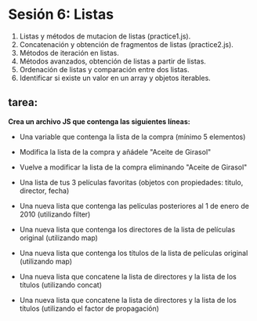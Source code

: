 # Sesión 6: Listas

1. Listas y métodos de mutacion de listas (practice1.js).
2. Concatenación y obtención de fragmentos de listas (practice2.js).
3. Métodos de iteración en listas.
4. Métodos avanzados, obtención de listas a partir de listas.
5. Ordenación de listas y comparación entre dos listas.
6. Identificar si existe un valor en un array y objetos iterables.

## tarea:

**Crea un archivo JS que contenga las siguientes líneas:**

- Una variable que contenga la lista de la compra (mínimo 5 elementos)

- Modifica la lista de la compra y añádele "Aceite de Girasol"

- Vuelve a modificar la lista de la compra eliminando "Aceite de Girasol"

- Una lista de tus 3 películas favoritas (objetos con propiedades: titulo, director, fecha)

- Una nueva lista que contenga las películas posteriores al 1 de enero de 2010 (utilizando filter)

- Una nueva lista que contenga los directores de la lista de películas original (utilizando map)

- Una nueva lista que contenga los títulos de la lista de películas original (utilizando map)

- Una nueva lista que concatene la lista de directores y la lista de los títulos (utilizando concat)

- Una nueva lista que concatene la lista de directores y la lista de los títulos (utilizando el factor de propagación)